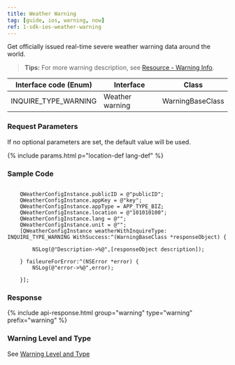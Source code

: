 ```yaml
---
title: Weather Warning
tag: [guide, ios, warning, now]
ref: 1-sdk-ios-weather-warning
---
```


Get officially issued real-time severe weather warning data around the world.

> **Tips:** For more warning description, see [Resource - Warning Info](/en/docs/resource/warning-info/).

| Interface code (Enum) | Interface       | Class            |
| --------------------- | --------------- | ---------------- |
| INQUIRE_TYPE_WARNING  | Weather warning | WarningBaseClass |

### Request Parameters

If no optional parameters are set, the default value will be used.

{% include params.html p="location-def lang-def" %}


### Sample Code

```objc
 
    QWeatherConfigInstance.publicID = @"publicID";
    QWeatherConfigInstance.appKey = @"key";
    QWeatherConfigInstance.appType = APP_TYPE_BIZ;
    QWeatherConfigInstance.location = @"101010100";
    QWeatherConfigInstance.lang = @"";
    QWeatherConfigInstance.unit = @"";
    [QWeatherConfigInstance weatherWithInquireType: INQUIRE_TYPE_WARNING WithSuccess:^(WarningBaseClass *responseObject) {
        
        NSLog(@"Description->%@",[responseObject description]);
        
    } faileureForError:^(NSError *error) {
        NSLog(@"error->%@",error);
        
    }];
```

### Response

{% include api-response.html group="warning" type="warning" prefix="warning" %}

### Warning Level and Type

See [Warning Level and Type](/en/docs/resource/warning-info/)